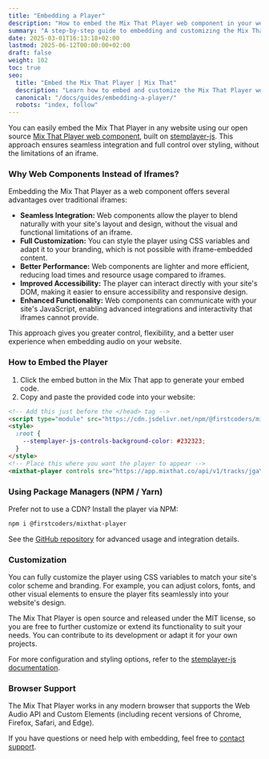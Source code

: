 ```yaml
---
title: "Embedding a Player"
description: "How to embed the Mix That Player web component in your website, with customization and integration tips."
summary: "A step-by-step guide to embedding and customizing the Mix That Player on your site."
date: 2025-03-01T16:13:18+02:00
lastmod: 2025-06-12T00:00:00+02:00
draft: false
weight: 102
toc: true
seo:
  title: "Embed the Mix That Player | Mix That"
  description: "Learn how to embed and customize the Mix That Player web component in your website, with code examples and integration tips."
  canonical: "/docs/guides/embedding-a-player/"
  robots: "index, follow"
---
```


You can easily embed the Mix That Player in any website using our open source [Mix That Player web component](https://www.npmjs.com/package/@firstcoders/mixthat-player), built on [stemplayer-js](https://www.stemplayer-js.com). This approach ensures seamless integration and full control over styling, without the limitations of an iframe.

### Why Web Components Instead of Iframes?

Embedding the Mix That Player as a web component offers several advantages over traditional iframes:

- **Seamless Integration:** Web components allow the player to blend naturally with your site's layout and design, without the visual and functional limitations of an iframe.
- **Full Customization:** You can style the player using CSS variables and adapt it to your branding, which is not possible with iframe-embedded content.
- **Better Performance:** Web components are lighter and more efficient, reducing load times and resource usage compared to iframes.
- **Improved Accessibility:** The player can interact directly with your site's DOM, making it easier to ensure accessibility and responsive design.
- **Enhanced Functionality:** Web components can communicate with your site's JavaScript, enabling advanced integrations and interactivity that iframes cannot provide.

This approach gives you greater control, flexibility, and a better user experience when embedding audio on your website.

### How to Embed the Player

1. Click the embed button in the Mix That app to generate your embed code.
2. Copy and paste the provided code into your website:

```html
<!-- Add this just before the </head> tag -->
<script type="module" src="https://cdn.jsdelivr.net/npm/@firstcoders/mixthat-player@^4.0.0-beta.0"></script>
<style>
  :root {
    --stemplayer-js-controls-background-color: #232323;
  }
</style>
<!-- Place this where you want the player to appear -->
<mixthat-player controls src="https://app.mixthat.co/api/v1/tracks/jgaYB9"></mixthat-player>
```

### Using Package Managers (NPM / Yarn)

Prefer not to use a CDN? Install the player via NPM:

```sh
npm i @firstcoders/mixthat-player
```

See the [GitHub repository](https://github.com/firstcoders/mixthat-player) for advanced usage and integration details.

### Customization

You can fully customize the player using CSS variables to match your site's color scheme and branding. For example, you can adjust colors, fonts, and other visual elements to ensure the player fits seamlessly into your website's design.

The Mix That Player is open source and released under the MIT license, so you are free to further customize or extend its functionality to suit your needs. You can contribute to its development or adapt it for your own projects.

For more configuration and styling options, refer to the [stemplayer-js documentation](https://github.com/stemplayer-js/stemplayer-js/blob/main/docs/stemplayer-js.md).

### Browser Support

The Mix That Player works in any modern browser that supports the Web Audio API and Custom Elements (including recent versions of Chrome, Firefox, Safari, and Edge).

If you have questions or need help with embedding, feel free to [contact support](/docs/general/support/).
